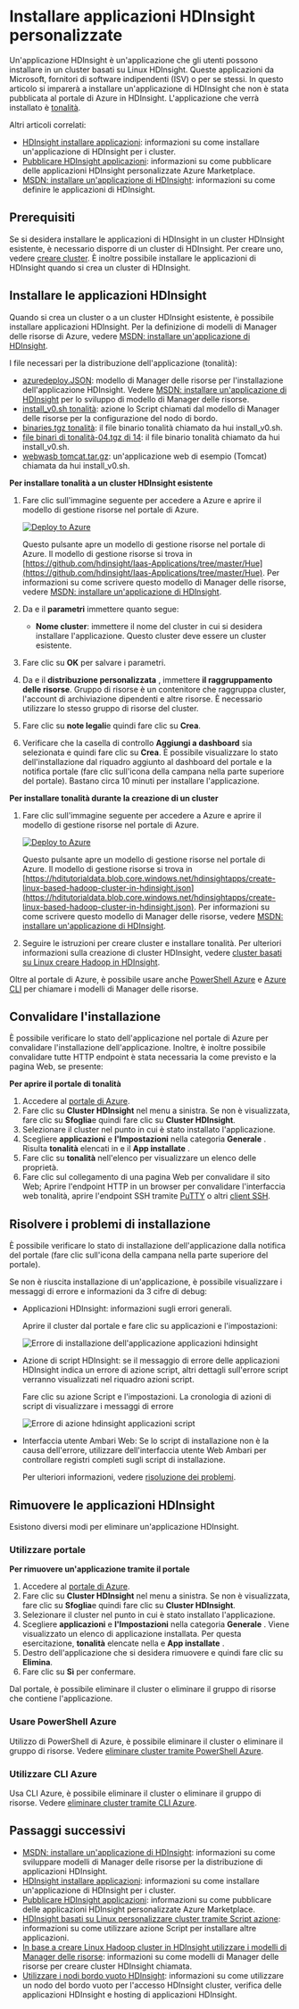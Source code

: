 <properties
    pageTitle="Installare applicazioni Hadoop su HDInsight | Microsoft Azure"
    description="Informazioni su come installare le applicazioni di HDInsight HDInsight applicazioni."
    services="hdinsight"
    documentationCenter=""
    authors="mumian"
    manager="jhubbard"
    editor="cgronlun"
    tags="azure-portal"/>

<tags
    ms.service="hdinsight"
    ms.devlang="na"
    ms.topic="hero-article"
    ms.tgt_pltfrm="na"
    ms.workload="big-data"
    ms.date="09/14/2016"
    ms.author="jgao"/>

# <a name="install-custom-hdinsight-applications"></a>Installare applicazioni HDInsight personalizzate

Un'applicazione HDInsight è un'applicazione che gli utenti possono installare in un cluster basati su Linux HDInsight.  Queste applicazioni da Microsoft, fornitori di software indipendenti (ISV) o per se stessi. In questo articolo si imparerà a installare un'applicazione di HDInsight che non è stata pubblicata al portale di Azure in HDInsight. L'applicazione che verrà installato è [tonalità](http://gethue.com/). 

Altri articoli correlati:

- [HDInsight installare applicazioni](hdinsight-apps-install-applications.md): informazioni su come installare un'applicazione di HDInsight per i cluster.
- [Pubblicare HDInsight applicazioni](hdinsight-apps-publish-applications.md): informazioni su come pubblicare delle applicazioni HDInsight personalizzate Azure Marketplace.
- [MSDN: installare un'applicazione di HDInsight](https://msdn.microsoft.com/library/mt706515.aspx): informazioni su come definire le applicazioni di HDInsight.

 
## <a name="prerequisites"></a>Prerequisiti

Se si desidera installare le applicazioni di HDInsight in un cluster HDInsight esistente, è necessario disporre di un cluster di HDInsight. Per creare uno, vedere [creare cluster](hdinsight-hadoop-linux-tutorial-get-started.md#create-cluster). È inoltre possibile installare le applicazioni di HDInsight quando si crea un cluster di HDInsight.


## <a name="install-hdinsight-applications"></a>Installare le applicazioni HDInsight

Quando si crea un cluster o a un cluster HDInsight esistente, è possibile installare applicazioni HDInsight. Per la definizione di modelli di Manager delle risorse di Azure, vedere [MSDN: installare un'applicazione di HDInsight](https://msdn.microsoft.com/library/mt706515.aspx).

I file necessari per la distribuzione dell'applicazione (tonalità):

- [azuredeploy.JSON](https://github.com/hdinsight/Iaas-Applications/blob/master/Hue/azuredeploy.json): modello di Manager delle risorse per l'installazione dell'applicazione HDInsight. Vedere [MSDN: installare un'applicazione di HDInsight](https://msdn.microsoft.com/library/mt706515.aspx) per lo sviluppo di modello di Manager delle risorse.
- [install_v0.sh tonalità](https://github.com/hdinsight/Iaas-Applications/blob/master/Hue/scripts/Hue-install_v0.sh): azione lo Script chiamati dal modello di Manager delle risorse per la configurazione del nodo di bordo. 
- [binaries.tgz tonalità](https://hdiconfigactions.blob.core.windows.net/linuxhueconfigactionv01/hue-binaries-14-04.tgz): il file binario tonalità chiamato da hui install_v0.sh. 
- [file binari di tonalità-04.tgz di 14](https://hdiconfigactions.blob.core.windows.net/linuxhueconfigactionv01/hue-binaries-14-04.tgz): il file binario tonalità chiamato da hui install_v0.sh. 
- [webwasb tomcat.tar.gz](https://hdiconfigactions.blob.core.windows.net/linuxhueconfigactionv01/webwasb-tomcat.tar.gz): un'applicazione web di esempio (Tomcat) chiamata da hui install_v0.sh.

**Per installare tonalità a un cluster HDInsight esistente**

1. Fare clic sull'immagine seguente per accedere a Azure e aprire il modello di gestione risorse nel portale di Azure. 

    <a href="https://portal.azure.com/#create/Microsoft.Template/uri/https%3A%2F%2Fraw.githubusercontent.com%2Fhdinsight%2FIaas-Applications%2Fmaster%2FHue%2Fazuredeploy.json" target="_blank"><img src="https://acom.azurecomcdn.net/80C57D/cdn/mediahandler/docarticles/dpsmedia-prod/azure.microsoft.com/en-us/documentation/articles/hdinsight-hbase-tutorial-get-started-linux/20160201111850/deploy-to-azure.png" alt="Deploy to Azure"></a>

    Questo pulsante apre un modello di gestione risorse nel portale di Azure.  Il modello di gestione risorse si trova in [https://github.com/hdinsight/Iaas-Applications/tree/master/Hue](https://github.com/hdinsight/Iaas-Applications/tree/master/Hue).  Per informazioni su come scrivere questo modello di Manager delle risorse, vedere [MSDN: installare un'applicazione di HDInsight](https://msdn.microsoft.com/library/mt706515.aspx).
    
2. Da e il **parametri** immettere quanto segue:

    - **Nome cluster**: immettere il nome del cluster in cui si desidera installare l'applicazione. Questo cluster deve essere un cluster esistente.
    
3. Fare clic su **OK** per salvare i parametri.
4. Da e il **distribuzione personalizzata** , immettere **il raggruppamento delle risorse**.  Gruppo di risorse è un contenitore che raggruppa cluster, l'account di archiviazione dipendenti e altre risorse. È necessario utilizzare lo stesso gruppo di risorse del cluster.
5. Fare clic su **note legali**e quindi fare clic su **Crea**.
6. Verificare che la casella di controllo **Aggiungi a dashboard** sia selezionata e quindi fare clic su **Crea**. È possibile visualizzare lo stato dell'installazione dal riquadro aggiunto al dashboard del portale e la notifica portale (fare clic sull'icona della campana nella parte superiore del portale).  Bastano circa 10 minuti per installare l'applicazione.

**Per installare tonalità durante la creazione di un cluster**

1. Fare clic sull'immagine seguente per accedere a Azure e aprire il modello di gestione risorse nel portale di Azure. 

    <a href="https://portal.azure.com/#create/Microsoft.Template/uri/https%3A%2F%2Fhditutorialdata.blob.core.windows.net%2Fhdinsightapps%2Fcreate-linux-based-hadoop-cluster-in-hdinsight.json" target="_blank"><img src="https://acom.azurecomcdn.net/80C57D/cdn/mediahandler/docarticles/dpsmedia-prod/azure.microsoft.com/en-us/documentation/articles/hdinsight-hbase-tutorial-get-started-linux/20160201111850/deploy-to-azure.png" alt="Deploy to Azure"></a>

    Questo pulsante apre un modello di gestione risorse nel portale di Azure.  Il modello di gestione risorse si trova in [https://hditutorialdata.blob.core.windows.net/hdinsightapps/create-linux-based-hadoop-cluster-in-hdinsight.json](https://hditutorialdata.blob.core.windows.net/hdinsightapps/create-linux-based-hadoop-cluster-in-hdinsight.json).  Per informazioni su come scrivere questo modello di Manager delle risorse, vedere [MSDN: installare un'applicazione di HDInsight](https://msdn.microsoft.com/library/mt706515.aspx).

2. Seguire le istruzioni per creare cluster e installare tonalità. Per ulteriori informazioni sulla creazione di cluster HDInsight, vedere [cluster basati su Linux creare Hadoop in HDInsight](hdinsight-hadoop-provision-linux-clusters.md).

Oltre al portale di Azure, è possibile usare anche [PowerShell Azure](hdinsight-hadoop-create-linux-clusters-arm-templates.md#deploy-with-powershell) e [Azure CLI](hdinsight-hadoop-create-linux-clusters-arm-templates.md#deploy-with-azure-cli) per chiamare i modelli di Manager delle risorse.

## <a name="validate-the-installation"></a>Convalidare l'installazione

È possibile verificare lo stato dell'applicazione nel portale di Azure per convalidare l'installazione dell'applicazione. Inoltre, è inoltre possibile convalidare tutte HTTP endpoint è stata necessaria la come previsto e la pagina Web, se presente:

**Per aprire il portale di tonalità**

1. Accedere al [portale di Azure](https://portal.azure.com).
2. Fare clic su **Cluster HDInsight** nel menu a sinistra.  Se non è visualizzata, fare clic su **Sfoglia**e quindi fare clic su **Cluster HDInsight**.
3. Selezionare il cluster nel punto in cui è stato installato l'applicazione.
4. Scegliere **applicazioni** e **l'Impostazioni** nella categoria **Generale** . Risulta **tonalità** elencati in e il **App installate** .
5. Fare clic su **tonalità** nell'elenco per visualizzare un elenco delle proprietà.  
6. Fare clic sul collegamento di una pagina Web per convalidare il sito Web; Aprire l'endpoint HTTP in un browser per convalidare l'interfaccia web tonalità, aprire l'endpoint SSH tramite [PuTTY](hdinsight-hadoop-linux-use-ssh-windows.md) o altri [client SSH](hdinsight-hadoop-linux-use-ssh-unix.md).
 
## <a name="troubleshoot-the-installation"></a>Risolvere i problemi di installazione

È possibile verificare lo stato di installazione dell'applicazione dalla notifica del portale (fare clic sull'icona della campana nella parte superiore del portale). 


Se non è riuscita installazione di un'applicazione, è possibile visualizzare i messaggi di errore e informazioni da 3 cifre di debug:

- Applicazioni HDInsight: informazioni sugli errori generali.

    Aprire il cluster dal portale e fare clic su applicazioni e l'impostazioni:

    ![Errore di installazione dell'applicazione applicazioni hdinsight](./media/hdinsight-apps-install-applications/hdinsight-apps-error.png)

- Azione di script HDInsight: se il messaggio di errore delle applicazioni HDInsight indica un errore di azione script, altri dettagli sull'errore script verranno visualizzati nel riquadro azioni script.

    Fare clic su azione Script e l'impostazioni. La cronologia di azioni di script di visualizzare i messaggi di errore

    ![Errore di azione hdinsight applicazioni script](./media/hdinsight-apps-install-applications/hdinsight-apps-script-action-error.png)
    
- Interfaccia utente Ambari Web: Se lo script di installazione non è la causa dell'errore, utilizzare dell'interfaccia utente Web Ambari per controllare registri completi sugli script di installazione.

    Per ulteriori informazioni, vedere [risoluzione dei problemi](hdinsight-hadoop-customize-cluster-linux.md#troubleshooting).

## <a name="remove-hdinsight-applications"></a>Rimuovere le applicazioni HDInsight

Esistono diversi modi per eliminare un'applicazione HDInsight.

### <a name="use-portal"></a>Utilizzare portale

**Per rimuovere un'applicazione tramite il portale**

1. Accedere al [portale di Azure](https://portal.azure.com).
2. Fare clic su **Cluster HDInsight** nel menu a sinistra.  Se non è visualizzata, fare clic su **Sfoglia**e quindi fare clic su **Cluster HDInsight**.
3. Selezionare il cluster nel punto in cui è stato installato l'applicazione.
4. Scegliere **applicazioni** e **l'Impostazioni** nella categoria **Generale** . Viene visualizzato un elenco di applicazione installata. Per questa esercitazione, **tonalità** elencate nella e **App installate** .
5. Destro dell'applicazione che si desidera rimuovere e quindi fare clic su **Elimina**.
6. Fare clic su **Sì** per confermare.

Dal portale, è possibile eliminare il cluster o eliminare il gruppo di risorse che contiene l'applicazione.

### <a name="use-azure-powershell"></a>Usare PowerShell Azure

Utilizzo di PowerShell di Azure, è possibile eliminare il cluster o eliminare il gruppo di risorse. Vedere [eliminare cluster tramite PowerShell Azure](hdinsight-administer-use-powershell.md#delete-clusters).

### <a name="use-azure-cli"></a>Utilizzare CLI Azure

Usa CLI Azure, è possibile eliminare il cluster o eliminare il gruppo di risorse. Vedere [eliminare cluster tramite CLI Azure](hdinsight-administer-use-command-line.md#delete-clusters).


## <a name="next-steps"></a>Passaggi successivi

- [MSDN: installare un'applicazione di HDInsight](https://msdn.microsoft.com/library/mt706515.aspx): informazioni su come sviluppare modelli di Manager delle risorse per la distribuzione di applicazioni HDInsight.
- [HDInsight installare applicazioni](hdinsight-apps-install-applications.md): informazioni su come installare un'applicazione di HDInsight per i cluster.
- [Pubblicare HDInsight applicazioni](hdinsight-apps-publish-applications.md): informazioni su come pubblicare delle applicazioni HDInsight personalizzate Azure Marketplace.
- [HDInsight basati su Linux personalizzare cluster tramite Script azione](hdinsight-hadoop-customize-cluster-linux.md): informazioni su come utilizzare azione Script per installare altre applicazioni.
- [In base a creare Linux Hadoop cluster in HDInsight utilizzare i modelli di Manager delle risorse](hdinsight-hadoop-create-linux-clusters-arm-templates.md): informazioni su come modelli di Manager delle risorse per creare cluster HDInsight chiamata.
- [Utilizzare i nodi bordo vuoto HDInsight](hdinsight-apps-use-edge-node.md): informazioni su come utilizzare un nodo del bordo vuoto per l'accesso HDInsight cluster, verifica delle applicazioni HDInsight e hosting di applicazioni HDInsight.

